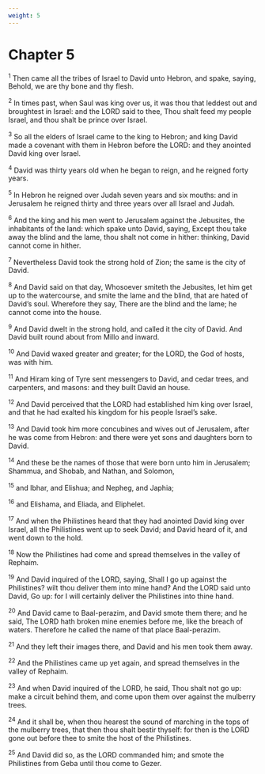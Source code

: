```yaml
---
weight: 5
---
```


# Chapter 5

<sup>1</sup> Then came all the tribes of Israel to David unto Hebron, and spake, saying, Behold, we are thy bone and thy flesh. 

<sup>2</sup> In times past, when Saul was king over us, it was thou that leddest out and broughtest in Israel: and the LORD said to thee, Thou shalt feed my people Israel, and thou shalt be prince over Israel. 

<sup>3</sup> So all the elders of Israel came to the king to Hebron; and king David made a covenant with them in Hebron before the LORD: and they anointed David king over Israel. 

<sup>4</sup> David was thirty years old when he began to reign, and he reigned forty years. 

<sup>5</sup> In Hebron he reigned over Judah seven years and six mouths: and in Jerusalem he reigned thirty and three years over all Israel and Judah. 

<sup>6</sup> And the king and his men went to Jerusalem against the Jebusites, the inhabitants of the land: which spake unto David, saying, Except thou take away the blind and the lame, thou shalt not come in hither: thinking, David cannot come in hither. 

<sup>7</sup> Nevertheless David took the strong hold of Zion; the same is the city of David. 

<sup>8</sup> And David said on that day, Whosoever smiteth the Jebusites, let him get up to the watercourse, and smite the lame and the blind, that are hated of David’s soul. Wherefore they say, There are the blind and the lame; he cannot come into the house. 

<sup>9</sup> And David dwelt in the strong hold, and called it the city of David. And David built round about from Millo and inward. 

<sup>10</sup> And David waxed greater and greater; for the LORD, the God of hosts, was with him. 

<sup>11</sup> And Hiram king of Tyre sent messengers to David, and cedar trees, and carpenters, and masons: and they built David an house. 

<sup>12</sup> And David perceived that the LORD had established him king over Israel, and that he had exalted his kingdom for his people Israel’s sake. 

<sup>13</sup> And David took him more concubines and wives out of Jerusalem, after he was come from Hebron: and there were yet sons and daughters born to David. 

<sup>14</sup> And these be the names of those that were born unto him in Jerusalem; Shammua, and Shobab, and Nathan, and Solomon, 

<sup>15</sup> and Ibhar, and Elishua; and Nepheg, and Japhia; 

<sup>16</sup> and Elishama, and Eliada, and Eliphelet. 

<sup>17</sup> And when the Philistines heard that they had anointed David king over Israel, all the Philistines went up to seek David; and David heard of it, and went down to the hold. 

<sup>18</sup> Now the Philistines had come and spread themselves in the valley of Rephaim. 

<sup>19</sup> And David inquired of the LORD, saying, Shall I go up against the Philistines? wilt thou deliver them into mine hand? And the LORD said unto David, Go up: for I will certainly deliver the Philistines into thine hand. 

<sup>20</sup> And David came to Baal-perazim, and David smote them there; and he said, The LORD hath broken mine enemies before me, like the breach of waters. Therefore he called the name of that place Baal-perazim. 

<sup>21</sup> And they left their images there, and David and his men took them away. 

<sup>22</sup> And the Philistines came up yet again, and spread themselves in the valley of Rephaim. 

<sup>23</sup> And when David inquired of the LORD, he said, Thou shalt not go up: make a circuit behind them, and come upon them over against the mulberry trees. 

<sup>24</sup> And it shall be, when thou hearest the sound of marching in the tops of the mulberry trees, that then thou shalt bestir thyself: for then is the LORD gone out before thee to smite the host of the Philistines. 

<sup>25</sup> And David did so, as the LORD commanded him; and smote the Philistines from Geba until thou come to Gezer. 



